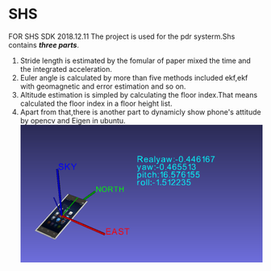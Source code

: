 # SHS
FOR SHS SDK
2018.12.11
The project is used for the pdr systerm.Shs contains ***three parts***.

1. Stride length is estimated by the fomular of paper mixed the time and the integrated acceleration.
2. Euler angle is calculated by more than five methods included ekf,ekf with geomagnetic and error estimation and so on.
3. Altitude estimation is simpled by calculating the floor index.That means calculated the floor index in a floor height list.
4. Apart from that,there is another part to dynamicly show phone's attitude by opencv and Eigen in ubuntu.
![姿态显示图](https://github.com/AAAAaron/SHS/blob/master/SHS/img/2018-12-11%2019-48-05%E5%B1%8F%E5%B9%95%E6%88%AA%E5%9B%BE.png)
